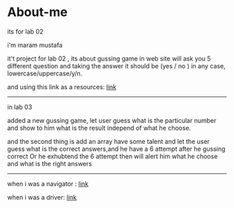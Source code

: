 # About-me
its  for lab 02 

i'm maram mustafa

it't project for lab 02 , its about gussing game 
in web site will ask you 5 different question and taking the answer it should be (yes / no ) in any case, 
lowercase/uppercase/y/n.

and using this link as a resources:
[link](https://codefellows.github.io/code-201-guide/curriculum/class-02/project_setup)


----
in lab 03

added a new gussing game, let user guess what is the particular number 
and show to him what is the result independ of what he choose. 

and the second thing is add an array have some talent and let the user guess what is the correct answers,and he have a 6 attempt
after he gussing correct Or he exhubtend the 6 attempt then will alert him what he choose and what is the right answers 

-------

when i was a navigator :
[link](https://github.com/maram-mustafa/About-me/pull/1)

when i was a driver:
[link](https://github.com/nawal-ahmad/About-Me/pull/1)
